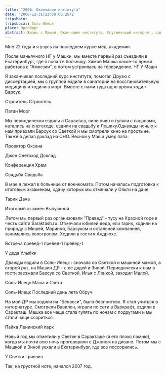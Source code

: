 ```yaml
---
title: "2006: Окончание института"
date: '2006-12-31T23:00:00.284Z'
tripsMain: 
tripsLocal: Соль-Илецк
place: Оренбург
abstract: Жизнь с Машей. Окончание института. Спутниковый интернет, сайт Саракташа и первый «Превед».
---
```

Мне 22 года и я учусь на последнем курсе мед. академии.

После маньячного НГ у Машки, мы вместе первый раз съездили в Екатеринбург, где я попал в больницу. Зимой Машка какое-то время работала в "Амнезии", в потом устроилась на телевидение. 
НГ У Маши

Я заканчивал последний курс института, помогал Друзю с диссертацией, мы с группой ездили в санаторий на восстановительную медицину и ходили в морг. Вместе с нами туда одно время ходил Барсук.

Строитель Строитель

Патан Морг

Мы периодически ездили а Саракташ, пили пиво и гуляли с пацанами, катались на снегоходе, ездили на свадьбу к Лешику.Однажды ночью к нам приехали Барсук со Светкой и мы смотрели кино на простыне. Также я делал доклад на СНО. Весной у Маши умер папа. 

Проектор Оксана

Джон Снегоход Доклад

Конференция Храм

Свадьба Свадьба

В мае я лежал в больнице от военкомата. Потом началась подготовка к итоговым экзаменам, сдачу которых мы отмечали у Ольги на даче.

Тарик Дача

Итоговый экзамен Выпускной

Летом мы первый раз организовали "Превед" - тусу на Красной горе в честь сайта Saraktash.ru. Отмечали юбилей деда, ели тарик, ходили на природу с Мишей, Мариной, Барсуком и остальной компанией, занимались холотропом. Ходили в гости к Андрюхе.

Встреча превед-1
превед-1 превед-1

У деда Улыбки

Дважды ездили в Соль-Илецк : сначала со Светкой и машиной мамой, а второй раз, на Машин ДР  - с ее дядей и Зиной. Периодически к нам в гости заезжали Барсук со Светкой, Илья с Ленкой, заходил Малой.

Соль-Илецк Маша и Света

Соль-Илецк Последний день лета Обруч

На мой ДР мы ходили на "Бенасси", было беспонтово. Я стал учиться в интернатуре. Смотрели Вавилон, играли по сети в Варкрафт, ездили в Саракташ. Машка все чаще стала гулять по ночам с подругами и мы стали чаще ссориться.

Пайка Ленинский парк

Новый год мы отметили у Светке в Саракташе  (я его плохо помню), когда мы почти всю ночь проговорили с Джоном на диване. Потом мы с Машкой и Зиной уехали в Екатеринбург, где все поссорились.

У Светки Гринвич

Так, на грустной ноте, начался 2007 год.